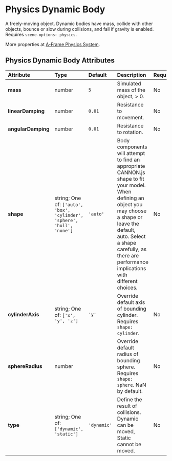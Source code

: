 
Physics Dynamic Body
====================


A freely-moving object. Dynamic bodies have mass, collide with other objects, bounce or slow during collisions, and fall if gravity is enabled. Requires `scene-options: physics`.

More properties at <a href='https://github.com/c-frame/aframe-physics-system/blob/master/CannonDriver.md'>A-Frame Physics System</a>.

Physics Dynamic Body Attributes
--------------------------------

|Attribute|Type|Default|Description|Required|
| :--- | :--- | :--- | :--- | :--- |
|**mass**|number|```5```|Simulated mass of the object, > 0.|No|
|**linearDamping**|number|```0.01```|Resistance to movement.|No|
|**angularDamping**|number|```0.01```|Resistance to rotation.|No|
|**shape**|string; One of: ```['auto', 'box', 'cylinder', 'sphere', 'hull', 'none']```|```'auto'```|Body components will attempt to find an appropriate CANNON.js shape to fit your model. When defining an object you may choose a shape or leave the default, auto. Select a shape carefully, as there are performance implications with different choices.|No|
|**cylinderAxis**|string; One of: ```['x', 'y', 'z']```|```'y'```|Override default axis of bounding cylinder. Requires `shape: cylinder`.|No|
|**sphereRadius**|number||Override default radius of bounding sphere. Requires `shape: sphere`. NaN by default.|No|
|**type**|string; One of: ```['dynamic', 'static']```|```'dynamic'```|Define the result of collisions. Dynamic can be moved, Static cannot be moved.|No|
